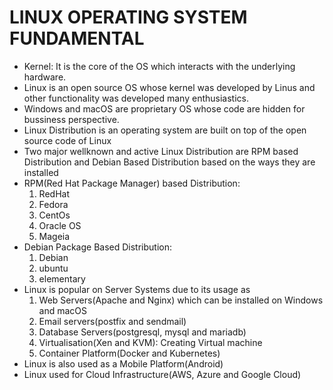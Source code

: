 # LINUX OPERATING SYSTEM FUNDAMENTAL
* Kernel: It is the core of the OS which interacts with the underlying hardware.
* Linux is an open source OS whose kernel was developed by Linus and other functionality was developed many enthusiastics.
* Windows and macOS are proprietary OS whose code are hidden for bussiness perspective.
* Linux Distribution is an operating system are built on top of the open source code of Linux
* Two major wellknown and active Linux Distribution are RPM based Distribution and Debian Based Distribution based on the ways they are installed
* RPM(Red Hat Package Manager) based Distribution: 
  1. RedHat
  2. Fedora
  3. CentOs
  4. Oracle OS
  5. Mageia
* Debian Package Based Distribution:
  1. Debian
  2. ubuntu
  3. elementary
* Linux is popular on Server Systems due to its usage as 
  1. Web Servers(Apache and Nginx) which can be installed on Windows and macOS
  2. Email servers(postfix and sendmail)
  3. Database Servers(postgresql, mysql and mariadb)
  4. Virtualisation(Xen and KVM): Creating Virtual machine
  5. Container Platform(Docker and Kubernetes)
* Linux is also used as a Mobile Platform(Android)
* Linux used for Cloud Infrastructure(AWS, Azure and Google Cloud)

